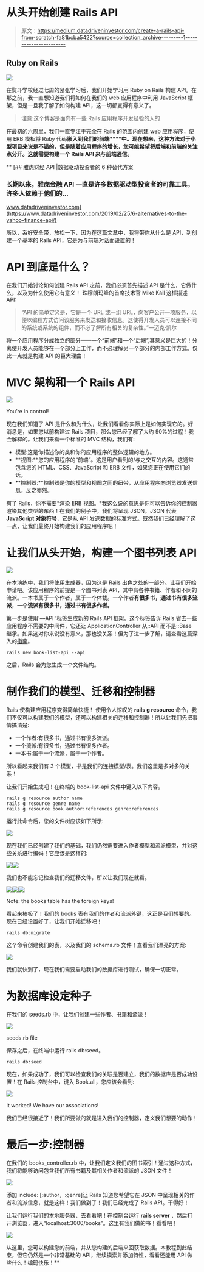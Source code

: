 # 从头开始创建 Rails API

> 原文：<https://medium.datadriveninvestor.com/create-a-rails-api-from-scratch-fa81bcba5422?source=collection_archive---------1----------------------->

## Ruby on Rails

![](img/31d8c65f2df05aaede5dca7e987799a7.png)

在熨斗学校经过七周的紧张学习后，我们开始学习用 Ruby on Rails 构建 API。在那之前，我一直想知道我们将如何在我们的 web 应用程序中利用 JavaScript 框架，但是一旦我了解了如何构建 API，这一切都变得有意义了。

> 注意:这个博客是面向有一些 Rails 应用程序开发经验的人的

在最初的六周里，我们一直专注于完全在 Rails 的范围内创建 web 应用程序，使用 ERB 模板将 Ruby 代码**嵌入到我们的前端****中。现在想来，这种方法对于小型项目来说是不错的，但是随着应用程序的增长，您可能希望将后端和前端的关注点分开。这就需要构建一个 Rails API 来与前端通信。**

**[](https://www.datadriveninvestor.com/2019/02/25/6-alternatives-to-the-yahoo-finance-api/) [## 雅虎财经 API |数据驱动投资者的 6 种替代方案

### 长期以来，雅虎金融 API 一直是许多数据驱动型投资者的可靠工具。许多人依赖于他们的…

www.datadriveninvestor.com](https://www.datadriveninvestor.com/2019/02/25/6-alternatives-to-the-yahoo-finance-api/) 

所以，系好安全带，放松一下，因为在这篇文章中，我将带你从什么是 API，到创建一个基本的 Rails API，它是为与前端对话而设置的！

# API 到底是什么？

在我们开始讨论如何创建 Rails API 之前，我们必须首先描述 API 是什么，它做什么，以及为什么使用它有意义！
珠穆朗玛峰的首席技术官 Mike Kail 这样描述 API:

> “API 的简单定义是，它是一个 URL 或一组 URL，向客户公开一项服务，以便以编程方式访问该服务来发送和接收信息。这使得开发人员可以连接不同的系统或系统的组件，而不必了解所有相关的复杂性。”—迈克·凯尔

将一个应用程序分成独立的部分——一个“前端”和一个“后端”,其意义是巨大的！分离使开发人员能够在一个部分上工作，而不必理解另一个部分的内部工作方式。仅此一点就是构建 API 的巨大理由！

# MVC 架构和一个 Rails API

![](img/a19277a7231fb92ef499f7cdfe3a55cc.png)

You’re in control!

现在我们知道了 API 是什么和为什么，让我们看看你实际上是如何实现它的。好消息是，如果您以前构建过 Rails 项目，那么您已经了解了大约 90%的过程！我会解释的。让我们来看一个标准的 MVC 结构，我们有:

*   模型:这是你描述你的类和你的应用程序的整体逻辑的地方。
*   **视图:**您的应用程序的“前端”。这是用户看到的/与之交互的内容。这通常包含您的 HTML、CSS、JavaScript 和 ERB 文件，如果您正在使用它们的话。
*   **控制器:**控制器是你的模型和视图之间的纽带，从应用程序向浏览器发送信息，反之亦然。

有了 Rails，你不需要*渲染 ERB 视图。*我这么说的意思是你可以告诉你的控制器渲染其他类型的东西！在我们的例子中，我们将呈现 JSON。JSON 代表 **JavaScript 对象符号**，它是从 API 发送数据的标准方式。既然我们已经理解了这一点，让我们最终开始构建我们的应用程序吧！

# 让我们从头开始，构建一个图书列表 API

![](img/8d3940901c41db09ac706eaadb22dc85.png)

在本演练中，我们将使用生成器，因为这是 Rails 出色之处的一部分。让我们开始申请吧。该应用程序的前提是一个图书列表 API，其中有各种书籍、作者和不同的流派。一本书属于一个作者，属于一个体裁。一个作者**有很多书，通过书有很多流派**，一个**流派有很多书，通过书有很多作者。**

第一步是使用'––API '标签生成新的 Rails API 框架。这个标签告诉 Rails 省去一些应用程序不需要的中间件，它还让 ApplicationController 从::API 而不是::Base 继承。如果这对你来说没有意义，那也没关系！但为了进一步了解，请查看这篇深入的[指南](https://guides.rubyonrails.org/api_app.html)。

```
rails new book-list-api --api
```

之后，Rails 会为您生成一个文件结构。

# 制作我们的模型、迁移和控制器

Rails 使构建应用程序变得简单快捷！
使用令人惊叹的 **rails g resource** 命令，我们不仅可以构建我们的模型，还可以构建相关的迁移和控制器！所以让我们先把事情搞清楚:

*   一个作者:有很多书，通过书有很多流派。
*   一个流派:有很多书，通过书有很多作者。
*   一本书:属于一个流派，属于一个作者。

所以看起来我们有 3 个模型，书是我们的连接模型/表。我们这里是多对多的关系！

让我们开始生成吧！在终端的 book-list-api 文件中键入以下内容。

```
rails g resource author name
rails g resource genre name
rails g resource book author:references genre:references
```

运行此命令后，您的文件树应该如下所示:

![](img/05f91a30cd4b5f3a5ebf30f63fa1c0c8.png)

现在我们已经创建了我们的基础，我们仍然需要进入作者模型和流派模型，并对这些关系进行编码！它应该是这样的:

![](img/5cc7ecb1f6ff82b16813bbc7a36c73e6.png)![](img/85ef544a2bfe108a4462725f566aeb5d.png)

我们也不能忘记检查我们的迁移文件，所以让我们现在就看。

![](img/d08371c85fa8da7d321bfbb553fe88ce.png)![](img/1e1bb12faee55e84cd22fbcbf893a5ae.png)![](img/4c28629037657f04bf1520f0ab6543c8.png)

Note: the books table has the foreign keys!

看起来棒极了！我们的 books 表有我们的作者和流派外键，这正是我们想要的。现在已经设置好了，让我们开始迁移吧！

```
rails db:migrate
```

这个命令创建我们的表，以及我们的 schema.rb 文件！查看我们漂亮的方案:

![](img/0a2207372ef5526337211686cc5fd42b.png)

我们就快到了，现在我们需要启动我们的数据库进行测试，确保一切正常。

# 为数据库设定种子

在我们的 seeds.rb 中，让我们创建一些作者、书籍和流派！

![](img/2c9bd5af466d47d1aebba991330d0365.png)

seeds.rb file

保存之后，在终端中运行 rails db:seed。

```
rails db:seed
```

现在，如果成功了，我们可以检查我们的关联是否建立，我们的数据库是否成功设置！在 Rails 控制台中，键入 Book.all，您应该会看到:

![](img/cfd149d9130ccc008d42bf55b9aef494.png)

It worked! We have our associations!

我们已经很接近了！我们所要做的就是进入我们的控制器，定义我们想要的动作！

# 最后一步:控制器

在我们的 books_controller.rb 中，让我们定义我们的图书索引！通过这种方式，我们将能够访问包含我们所有书籍及其相关作者和流派的 JSON 文件！

![](img/1989efaa74d1eba5ecc4b5a65a5f4582.png)

添加 include: [:author，:genre]让 Rails 知道您希望它在 JSON 中呈现相关的作者和流派信息，就是这样！我们做到了！我们已经完成了 Rails API。干得好！

让我们运行我们的本地服务器，去看看吧！在控制台运行 **rails server** ，然后打开浏览器，进入“localhost:3000/books”。这里有我们做的书！看看吧！

![](img/ff30051c6d1866959f8e0768b9ad4a82.png)

从这里，您可以构建您的前端，并从您构建的后端来回获取数据。本教程到此结束，但它仍然是一个非常基础的 API，继续摸索并添加特性，看看还能用 API 做些什么！编码快乐！**